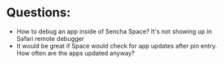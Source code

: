 Questions:
============
* How to debug an app inside of Sencha Space? It's not showing up in Safari remote debugger
* It would be great if Space would check for app updates after pin entry. How often are the apps updated anyway?
